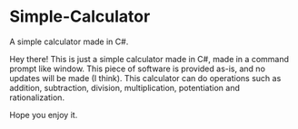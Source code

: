 # Simple-Calculator
A simple calculator made in C#.

Hey there! This is just a simple calculator made in C#, made in a command prompt like window.
This piece of software is provided as-is, and no updates will be made (I think). This calculator can do operations such as addition, subtraction, division, multiplication, potentiation and rationalization. 

Hope you enjoy it.
